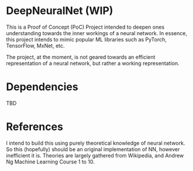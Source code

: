 # DeepNeuralNet (WIP)

This is a Proof of Concept (PoC) Project intended to deepen ones understanding towards the inner workings of a neural network. In essence, this project intends to mimic popular ML libraries such as PyTorch, TensorFlow, MxNet, etc.

The project, at the moment, is not geared towards an efficient representation of a neural network, but rather a working representation.

# Dependencies

TBD

# References

I intend to build this using purely theoretical knowledge of neural network. So this (hopefully) should be an original implementation of NN, however inefficient it is. Theories are largely gathered from Wikipedia, and Andrew Ng Machine Learning Course 1 to 10.
